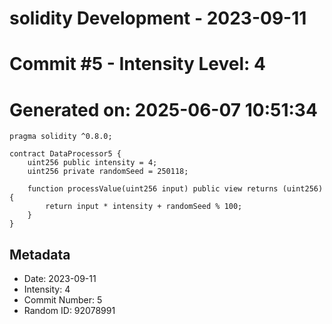 ﻿# solidity Development - 2023-09-11
# Commit #5 - Intensity Level: 4
# Generated on: 2025-06-07 10:51:34
```solidity
pragma solidity ^0.8.0;

contract DataProcessor5 {
    uint256 public intensity = 4;
    uint256 private randomSeed = 250118;

    function processValue(uint256 input) public view returns (uint256) {
        return input * intensity + randomSeed % 100;
    }
}
```
## Metadata
- Date: 2023-09-11
- Intensity: 4
- Commit Number: 5
- Random ID: 92078991
